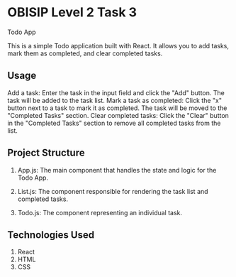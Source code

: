 # OBISIP Level 2 Task 3 
 Todo App

This is a simple Todo application built with React. It allows you to add tasks, mark them as completed, and clear completed tasks.

   
## Usage
Add a task: Enter the task in the input field and click the "Add" button. The task will be added to the task list.
Mark a task as completed: Click the "x" button next to a task to mark it as completed. The task will be moved to the "Completed Tasks" section.
Clear completed tasks: Click the "Clear" button in the "Completed Tasks" section to remove all completed tasks from the list.

## Project Structure
1) App.js: The main component that handles the state and logic for the Todo App.

2) List.js: The component responsible for rendering the task list and completed tasks.
3) Todo.js: The component representing an individual task.

   
## Technologies Used
1) React
2) HTML
3) CSS
